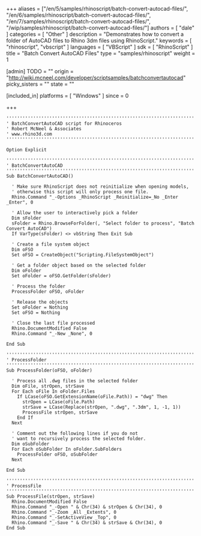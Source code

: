 +++
aliases = ["/en/5/samples/rhinoscript/batch-convert-autocad-files/", "/en/6/samples/rhinoscript/batch-convert-autocad-files/", "/en/7/samples/rhinoscript/batch-convert-autocad-files/", "/wip/samples/rhinoscript/batch-convert-autocad-files/"]
authors = [ "dale" ]
categories = [ "Other" ]
description = "Demonstrates how to convert a folder of AutoCAD files to Rhino 3dm files using RhinoScript."
keywords = [ "rhinoscript", "vbscript" ]
languages = [ "VBScript" ]
sdk = [ "RhinoScript" ]
title = "Batch Convert AutoCAD Files"
type = "samples/rhinoscript"
weight = 1

[admin]
TODO = ""
origin = "http://wiki.mcneel.com/developer/scriptsamples/batchconvertautocad"
picky_sisters = ""
state = ""

[included_in]
platforms = [ "Windows" ]
since = 0

+++

```vbnet
'''''''''''''''''''''''''''''''''''''''''''''''''''''''''''''''''''''''''''''
' BatchConvertAutoCAD script for Rhinoceros
' Robert McNeel & Associates
' www.rhino3d.com
'''''''''''''''''''''''''''''''''''''''''''''''''''''''''''''''''''''''''''''

Option Explicit

'''''''''''''''''''''''''''''''''''''''''''''''''''''''''''''''''''''''''''''
' BatchConvertAutoCAD
'''''''''''''''''''''''''''''''''''''''''''''''''''''''''''''''''''''''''''''
Sub BatchConvertAutoCAD()

  ' Make sure RhinoScript does not reinitialize when opening models,
  ' otherwise this script will only process one file.
  Rhino.Command "_-Options _RhinoScript _Reinitialize=_No _Enter _Enter", 0

  ' Allow the user to interactively pick a folder
  Dim sFolder
  sFolder = Rhino.BrowseForFolder(, "Select folder to process", "Batch Convert AutoCAD")
  If VarType(sFolder) <> vbString Then Exit Sub

  ' Create a file system object
  Dim oFSO
  Set oFSO = CreateObject("Scripting.FileSystemObject")

  ' Get a folder object based on the selected folder
  Dim oFolder
  Set oFolder = oFSO.GetFolder(sFolder)

  ' Process the folder
  ProcessFolder oFSO, oFolder

  ' Release the objects
  Set oFolder = Nothing
  Set oFSO = Nothing

  ' Close the last file processed
  Rhino.DocumentModified False
  Rhino.Command "_-New _None", 0

End Sub

'''''''''''''''''''''''''''''''''''''''''''''''''''''''''''''''''''''''''''''
' ProcessFolder
'''''''''''''''''''''''''''''''''''''''''''''''''''''''''''''''''''''''''''''
Sub ProcessFolder(oFSO, oFolder)

  ' Process all .dwg files in the selected folder
  Dim oFile, strOpen, strSave
  For Each oFile In oFolder.Files
    If LCase(oFSO.GetExtensionName(oFile.Path)) = "dwg" Then
      strOpen = LCase(oFile.Path)
      strSave = LCase(Replace(strOpen, ".dwg", ".3dm", 1, -1, 1))
      ProcessFile strOpen, strSave
    End If
  Next

  ' Comment out the following lines if you do not
  ' want to recursively process the selected folder.
  Dim oSubFolder
  For Each oSubFolder In oFolder.SubFolders
    ProcessFolder oFSO, oSubFolder
  Next

End Sub

'''''''''''''''''''''''''''''''''''''''''''''''''''''''''''''''''''''''''''''
' ProcessFile
'''''''''''''''''''''''''''''''''''''''''''''''''''''''''''''''''''''''''''''
Sub ProcessFile(strOpen, strSave)
  Rhino.DocumentModified False
  Rhino.Command "_-Open " & Chr(34) & strOpen & Chr(34), 0
  Rhino.Command "_-Zoom _All _Extents", 0
  Rhino.Command "_-SetActiveView _Top", 0
  Rhino.Command "_-Save " & Chr(34) & strSave & Chr(34), 0
End Sub
```
